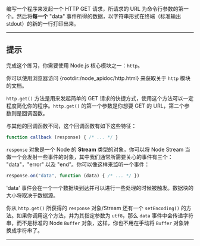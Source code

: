 编写一个程序来发起一个 HTTP GET 请求，所请求的 URL 为命令行参数的第一个。然后将**每一个** "data" 事件所得的数据，以字符串形式在终端（标准输出 stdout）的新的一行打印出来。

----------------------------------------------------------------------
## 提示

完成这个练习，你需要使用 Node.js 核心模块之一：`http`。

你可以使用浏览器访问 {rootdir:/node_apidoc/http.html} 来获取关于 `http` 模块的文档。

`http.get()` 方法是用来发起简单的 GET 请求的快捷方式，使用这个方法可以一定程度简化你的程序。`http.get()` 的第一个参数是你想要 GET 的 URL，第二个参数则是回调函数。

与其他的回调函数不同，这个回调函数有如下这些特征：

```js
function callback (response) { /* ... */ }
```

`response` 对象是一个 Node 的 **Stream** 类型的对象，你可以将 Node Stream 当做一个会发射一些事件的对象，其中我们通常所需要关心的事件有三个： "data"，"error" 以及 "end"。你可以像这样来监听一个事件：

```js
response.on("data", function (data) { /* ... */ })
```

'data' 事件会在一个一个数据块到达并可以进行一些处理的时候被触发。数据块的大小将取决于数据源。

你从 `http.get()` 所获得的 `response` 对象/Stream 还有一个 `setEncoding()` 的方法。如果你调用这个方法，并为其指定参数为 `utf8`，那么 `data` 事件中会传递字符串，而不是标准的 Node `Buffer` 对象，这样，你也不用在手动将 `Buffer` 对象转换成字符串了。

----------------------------------------------------------------------
